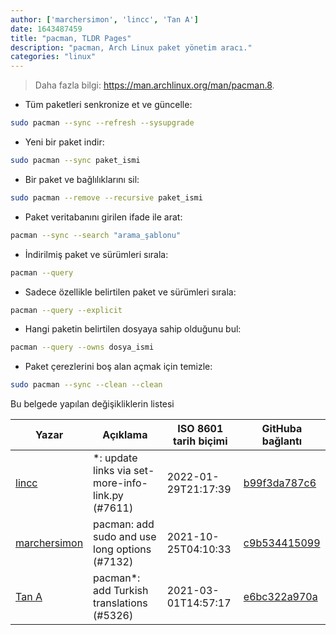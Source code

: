 ```yaml
---
author: ['marchersimon', 'lincc', 'Tan A']
date: 1643487459
title: "pacman, TLDR Pages"
description: "pacman, Arch Linux paket yönetim aracı."
categories: "linux"
---
```

> Daha fazla bilgi: <https://man.archlinux.org/man/pacman.8>.

- Tüm paketleri senkronize et ve güncelle:

```bash
sudo pacman --sync --refresh --sysupgrade
```

- Yeni bir paket indir:

```bash
sudo pacman --sync paket_ismi
```

- Bir paket ve bağlılıklarını sil:

```bash
sudo pacman --remove --recursive paket_ismi
```

- Paket veritabanını girilen ifade ile arat:

```bash
pacman --sync --search "arama_şablonu"
```

- İndirilmiş paket ve sürümleri sırala:

```bash
pacman --query
```

- Sadece özellikle belirtilen paket ve sürümleri sırala:

```bash
pacman --query --explicit
```

- Hangi paketin belirtilen dosyaya sahip olduğunu bul:

```bash
pacman --query --owns dosya_ismi
```

- Paket çerezlerini boş alan açmak için temizle:

```bash
sudo pacman --sync --clean --clean
```
Bu belgede yapılan değişikliklerin listesi


Yazar | Açıklama | ISO 8601 tarih biçimi | GitHuba bağlantı
------|-----|-----|-----
[lincc](mailto:46962923+blueskyson@users.noreply.github.com) | *: update links via set-more-info-link.py (#7611) | 2022-01-29T21:17:39 | [b99f3da787c6](https://github.com/tldr-pages/tldr/commit/b99f3da787c6f43a545b9cb5ebd8265b1367fbc4)
[marchersimon](mailto:50295997+marchersimon@users.noreply.github.com) | pacman: add sudo and use long options (#7132) | 2021-10-25T04:10:33 | [c9b534415099](https://github.com/tldr-pages/tldr/commit/c9b534415099cd2931eaf120938f201240c521a8)
[Tan A](mailto:40173707+Yutyo@users.noreply.github.com) | pacman*: add Turkish translations (#5326) | 2021-03-01T14:57:17 | [e6bc322a970a](https://github.com/tldr-pages/tldr/commit/e6bc322a970aca9d969c454877fc7f06e400ef87)

